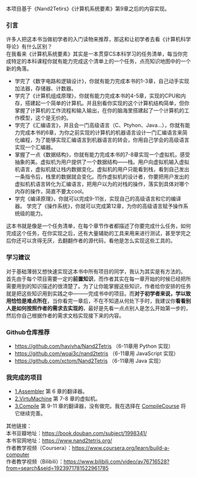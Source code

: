 
 本项目基于《Nand2Tetirs》《计算机系统要素》第9章之后的内容实现。  
 ### 引言
 许多人把这本书当做初学者的入门读物来推荐，那这和让初学者去看《计算机科学导论》有什么区别？  
 在我看来《计算机系统要素》其实是一本贯穿CS本科学习的任务清单，每当你完成特定的本科课程你就有能力完成这个清单上的一个任务，点亮知识地图中的一个新的角落。 
    
* 学完了《数字电路和逻辑设计》，你就有能力完成本书的1-3章，自己动手实现加法器，存储器、计数器。  
* 学完了《计算机组成原理》，你就有能力完成本书的4-5章，实现的CPU和内存，搭建起一个简单的计算机。并且别看你实现的这个计算机结构简单，但你掌握了计算机的工作流程和输入输出，在你的脑海里搭建起了一个计算机的工作模型，这个是无价的。  
* 学完了《汇编语言》，并且会一门高级语言（C、Ptyhon、Java...），你就有能力完成本书的6章，为你之前实现的计算机的机器语言设计一门汇编语言来简化编程，为了能够实现汇编语言到机器语言的转会，你用自己学会的高级语言实现一个汇编器。  
* 掌握了一点《数据结构》，你就有能力完成本书的7-8章实现一个虚拟机，感受抽象的美。虚拟机为用户提供了一个数据结构——栈。用户向虚拟机输入虚拟机语言，虚拟机就让栈内数据变化。虚拟机的用户只能看到栈，看到自己发出一条指令后，栈里的数据就会变化。而作虚拟机的设计者，你要把用户发出的虚拟机机语言转化为汇编语言，把用户以为的对栈的操作，落实到具体对哪个内存的操作，简直不要太cool。  
* 学完《编译原理》，你就可以完成9-11张，实现自己的高级语言和它的编译器。 学完了《操作系统》，你就可以完成第12章，为你的高级语言赋予操作系统级的能力。

这本书就是像是一个任务清单，在每个章节作者都描述了你要完成什么任务，如何完成这个任务，在你实现之后，还有大量辅助的工具来用来进行测试，甚至学完之后你还可以贪得无厌，去翻翻作者的源代码，看他是怎么实现这些工具的。  

### 学习建议
对于基础薄弱又想快速实现这本书中所有项目的同学，我认为其实是有方法的。 
首先由于每个项目需要一定的**前置知识**，而作者其实在每一章开始的时候已经把所需要用到的知识描述的很清楚了。为了让你能掌握这些知识，作者给你安排的任务就是把这些知识用到实践之中———完成书中的项目。而**对于初学者来说，学以致用恰恰是难点所在**，当你看完一章后，不在不知道从何处下手时，我建议你**看看别人是如何按照作者的需求去实现的**，最好是先看一点点别人是怎么开始第一步的，然后你自己根据作者的需求文档实现接下来的内容。  

### Github仓库推荐
* https://github.com/havivha/Nand2Tetris  （6-11章用 Python 实现）
* https://github.com/woai3c/nand2tetris （6-11章用 JavaScript 实现）
* https://github.com/xctom/Nand2Tetris （6-11章用 Java 实现）


### 我完成的项目
* [1.Assembler](./1.Assembler) 第 6 章的翻译器。
* [2.VirtuMachine](./2.VirtualMachine) 第 7-8 章的虚拟机。
* [3.Compile](./3.Compile) 第 9-11 章的翻译器，没有做完。我在选择在 [CompileCourse](./CompileCourse) 将它继续完善。


其他链接：  
本书豆瓣地址：https://book.douban.com/subject/1998341/  
本书官网地址：https://www.nand2tetris.org/  
作者教学视频（Coursera）：https://www.coursera.org/learn/build-a-computer  
作者教学视频（Bilibili）：https://www.bilibili.com/video/av76716528?from=search&seid=1923971781522961785
